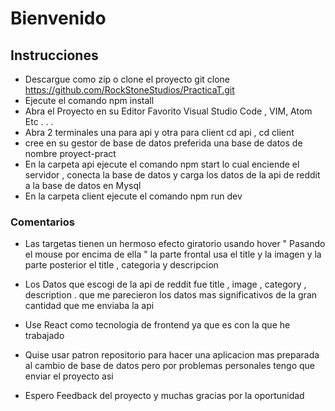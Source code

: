 # Bienvenido 

## Instrucciones

- Descargue como zip o clone el proyecto git clone https://github.com/RockStoneStudios/PracticaT.git
- Ejecute el comando npm install
- Abra el Proyecto en su Editor Favorito Visual Studio Code , VIM, Atom Etc . . .
- Abra 2 terminales una para api y otra para client  cd api , cd client
- cree en su gestor de base de datos preferida una base de datos de nombre proyect-pract 
- En la carpeta api ejecute el comando npm start lo cual enciende el servidor , conecta la base de datos y carga los datos de la api de reddit a la base de datos en Mysql
- En la carpeta client ejecute el comando npm run dev

### Comentarios

- Las targetas tienen un hermoso efecto giratorio usando hover " Pasando el mouse por encima de ella " la parte frontal usa el title y la imagen y la parte posterior el title , categoria y descripcion
- Los Datos que escogi de la api de reddit fue title , image , category , description . que me parecieron los datos mas significativos de la gran cantidad que me enviaba la api

- Use React como tecnologia de frontend ya que es con la que he trabajado 

- Quise usar patron repositorio para hacer una aplicacion mas preparada al cambio de base de datos  pero por problemas personales tengo que enviar el proyecto asi

- Espero Feedback del proyecto y muchas gracias por la oportunidad